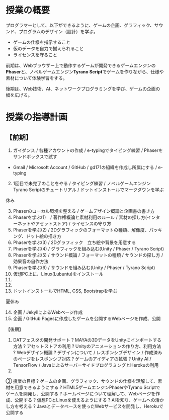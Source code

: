 #	授業の概要
プログラマーとして、以下ができるように、ゲームの企画、グラフィック、サウンド、プログラムのデザイン（設計）を学ぶ。

- ゲームの仕様を指示すること
- 仮のデータを自力で揃えられること
- ライセンスを守ること

前期は、Webブラウザー上で動作するゲームが開発できるゲームエンジンの<b>Phaser</b>と、ノベルゲームエンジン<b>Tyrano Script</b>でゲームを作りながら、仕様や素材について体験学習をする。

後期は、Web技術、AI、ネットワークプログラミングを学び、ゲームの企画の幅を広げる。

#	授業の指導計画
## 【前期】
1) ガイダンス / 各種アカウントの作成 / e-typingでタイピング練習 / Phaserをサンドボックスで試す
  - Gmail / Microsoft Account / GitHub / gd171の組織を作成し所属にする / e-typing
2) 1回目で未完了のことをやる / タイピング練習 / ノベルゲームエンジンTyrano Scriptのチュートリアル / ドットインストールでマークダウンを学ぶ

休み

3) Phaserのローカル環境を整える / ゲームデザイン概論と企画書の書き方
4) Phaserを学ぶ(1)　/ 著作権概論と素材利用のルール / 素材の探し方(インターネットやアセットストア) / ライセンスの守り方
5) Phaserを学ぶ(2) / 2Dグラフィックのフォーマットの種類、解像度、パッキング、ドット絵の描き方
6) Phaserを学ぶ(3) / 2Dグラフィック　立ち絵や背景を用意する
7) Phaserを学ぶ(4) / グラフィックを組み込む(Unity / Phaser / Tyrano Script)
8) Phaserを学ぶ(5) / サウンド概論 / フォーマットの種類 / サウンドの探し方 / 効果音の自作方法
9) Phaserを学ぶ(6) / サウンドを組み込む(Unity / Phaser / Tyrano Script)
10) 仮想PC上に、Linux(Lubuntu)をインストール
11)
12)
13) ドットインストールでHTML, CSS, Bootstrapを学ぶ

夏休み

14) 企画 / JekyllによるWebページ作成
15)	企画 / GitHub Pagesに作成したゲームを公開するWebページを作成、公開

【後期】
1) DATフェスタの開発サポート
?	MAYAの3DデータをUnityにインポートする方法
?	アセットストアの利用
?	Unityのアニメーションの作り方、利用方法
?	Webデザイン概論
?	デザインについて / レスポンシブデザイン / 作成済みのページをレスポンシブ対応
?	ゲームのアイディアの拡張
?	Unity AI / TensorFlow / JavaによるサーバーサイドプログラミングとHerokuの利用
16) 

③	授業の目標
?	ゲームの企画、グラフィック、サウンドの仕様を理解して、素材を用意できるようにする
?	HTML5ゲームエンジンPhaserやTyrano Scriptでゲームを開発し、公開する
?	ホームページについて理解して、Webページを作成、公開する
?	仮想PCとLinuxを使えるようにする
?	AIを知り、ゲームへの活かし方を考える
?	Javaとデータベースを使ったWebサービスを開発し、Herokuで公開する
